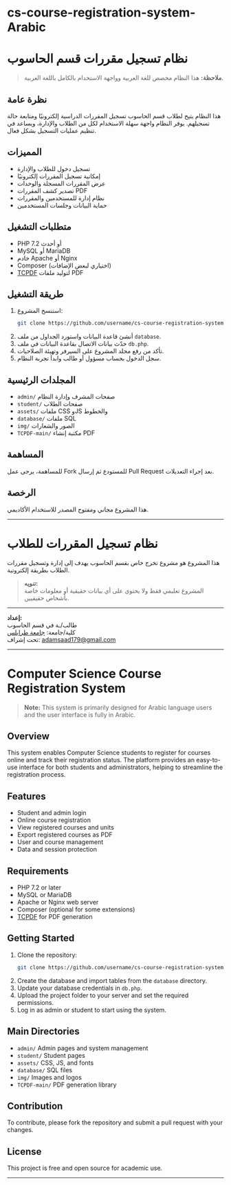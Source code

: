 # cs-course-registration-system-Arabic
# نظام تسجيل مقررات قسم الحاسوب

> **ملاحظة:** هذا النظام مخصص للغة العربية وواجهة الاستخدام بالكامل باللغة العربية.

## نظرة عامة

هذا النظام يتيح لطلاب قسم الحاسوب تسجيل المقررات الدراسية إلكترونيًا ومتابعة حالة تسجيلهم. يوفر النظام واجهة سهلة الاستخدام لكل من الطلاب والإدارة، ويساعد في تنظيم عمليات التسجيل بشكل فعال.

## المميزات

- تسجيل دخول للطلاب والإدارة
- إمكانية تسجيل المقررات إلكترونيًا
- عرض المقررات المسجلة والوحدات
- تصدير كشف المقررات PDF
- نظام إدارة للمستخدمين والمقررات
- حماية البيانات وجلسات المستخدمين

## متطلبات التشغيل

- PHP 7.2 أو أحدث
- MySQL أو MariaDB
- خادم Apache أو Nginx
- Composer (اختياري لبعض الإضافات)
- [TCPDF](https://tcpdf.org) لتوليد ملفات PDF

## طريقة التشغيل

1. استنسخ المشروع:
   ```bash
   git clone https://github.com/username/cs-course-registration-system-Arabic.git
   ```
2. أنشئ قاعدة البيانات واستورد الجداول من ملف `database`.
3. حدّث بيانات الاتصال بقاعدة البيانات في ملف `db.php`.
4. تأكد من رفع مجلد المشروع على السيرفر وتهيئة الصلاحيات.
5. سجل الدخول بحساب مسؤول أو طالب وابدأ تجربة النظام.

## المجلدات الرئيسية

- `admin/` صفحات المشرف وإدارة النظام
- `student/` صفحات الطلاب
- `assets/` ملفات CSS وJS والخطوط
- `database/` ملفات SQL
- `img/` الصور والشعارات
- `TCPDF-main/` مكتبة إنشاء PDF

## المساهمة

للمساهمة، يرجى عمل Fork للمستودع ثم إرسال Pull Request بعد إجراء التعديلات.

## الرخصة

هذا المشروع مجاني ومفتوح المصدر للاستخدام الأكاديمي.

---

# نظام تسجيل المقررات للطلاب

هذا المشروع هو مشروع تخرج خاص بقسم الحاسوب يهدف إلى إدارة وتسجيل مقررات الطلاب بطريقة إلكترونية.

> **تنويه:**  
> المشروع تعليمي فقط ولا يحتوي على أي بيانات حقيقية أو معلومات خاصة بأشخاص حقيقيين.

---

**إعداد:**  
طالب/ـة في قسم الحاسوب  
كلية/جامعة: [جامعة طرابلس](https://uot.edu.ly/)  
تحت إشراف: adamsaad179@gmail.com

---

# Computer Science Course Registration System

> **Note:** This system is primarily designed for Arabic language users and the user interface is fully in Arabic.

## Overview

This system enables Computer Science students to register for courses online and track their registration status. The platform provides an easy-to-use interface for both students and administrators, helping to streamline the registration process.

## Features

- Student and admin login
- Online course registration
- View registered courses and units
- Export registered courses as PDF
- User and course management
- Data and session protection

## Requirements

- PHP 7.2 or later
- MySQL or MariaDB
- Apache or Nginx web server
- Composer (optional for some extensions)
- [TCPDF](https://tcpdf.org) for PDF generation

## Getting Started

1. Clone the repository:
   ```bash
   git clone https://github.com/username/cs-course-registration-system-Arabic.git
   ```
2. Create the database and import tables from the `database` directory.
3. Update your database credentials in `db.php`.
4. Upload the project folder to your server and set the required permissions.
5. Log in as admin or student to start using the system.

## Main Directories

- `admin/` Admin pages and system management
- `student/` Student pages
- `assets/` CSS, JS, and fonts
- `database/` SQL files
- `img/` Images and logos
- `TCPDF-main/` PDF generation library

## Contribution

To contribute, please fork the repository and submit a pull request with your changes.

## License

This project is free and open source for academic use.

---
